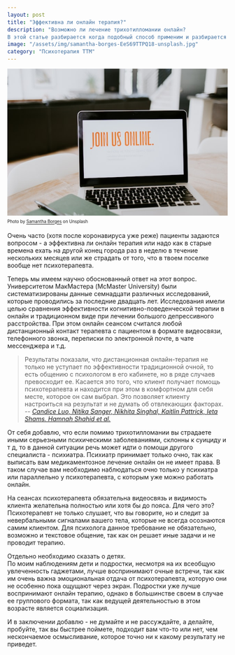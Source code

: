 ```yaml
---
layout: post
title: "Эффективна ли онлайн терапия?"
description: "Возможно ли лечение трихотилломании онлайн? 
В этой статье разбирается когда подобный способ применим и разбирается его эффективность"
image: "/assets/img/samantha-borges-EeS69TTPQ18-unsplash.jpg"
category: "Психотерапия ТТМ"
---
```

<img 
    src="/assets/img/samantha-borges-EeS69TTPQ18-unsplash.jpg" 
    alt="Эффективна ли онлайн терапия?"
    class="mb-0">
<sup><sub>
Photo by <a href="https://unsplash.com/@samich_18" rel="nofollow">Samantha Borges</a> on Unsplash
</sub></sup>

Очень часто (хотя после коронавируса уже реже) пациенты задаются вопросом - а 
эффективна ли онлайн терапия или надо как в старые времена ехать на другой конец города раз в неделю 
в течение нескольких месяцев или же страдать от того, что в твоем поселке вообще нет психотерапевта.

Теперь мы имеем научно обоснованный ответ на этот вопрос.  
Университетом МакМастера (McMaster University) были систематизированы данные семнадцати различных исследований, 
которые проводились за последние двадцать лет. Исследования имели целью сравнения эффективности когнитивно-поведенческой 
терапии в онлайн и традиционном виде при лечении большого депрессивного расстройства. При этом онлайн сеансом 
считался любой дистанционный контакт терапевта с пациентом в формате видеосвязи, телефонного звонка, переписки 
по электронной почте, в чате мессенджера и т.д.


> Результаты показали, что дистанционная онлайн-терапия не только не уступает по эффективности традиционной очной, 
> то есть общению с психологом в его кабинете, но в ряде случаев превосходит ее. Касается это того, что клиент получает 
> помощь психотерапевта и находится при этом в комфортном для себя месте, которое он сам выбрал. Это позволяет клиенту 
> настроиться на результат и не думать об отвлекающих факторах.
> -- <cite><a href="https://www.thelancet.com/journals/eclinm/article/PIIS2589-5370(20)30186-3/fulltext" rel="nofollow">Candice Luo, Nitika Sanger, Nikhita Singhal, Kaitlin Pattrick, Ieta Shams. Hamnah Shahid et al.</a></cite>

От себя добавлю, что если помимо трихотилломании вы страдаете иными серьезными психическими заболеваниями, 
склонны к суициду и т д, то в данной ситуации речь может идти о помощи другого специалиста - психиатра. 
Психиатр принимает только очно, так как выписать вам медикаментозное лечение онлайн он не имеет права. 
В таком случае вам необходимо наблюдаться очно только у психиатра или параллельно у психотерапевта, 
с которым уже можно работать онлайн.

На сеансах психотерапевта обязательна видеосвязь и видимость клиента желательна полностью или хотя бы до пояса.
Для чего это?  
Психотерапевт не только слушает, что вы говорите, но и следит за невербальными сигналами вашего тела, 
которые не всегда осознаются самим клиентом. Для психолога данное требование не обязательно, возможно и текстовое 
общение, так как он решает иные задачи и не проводит терапию.

Отдельно необходимо сказать о детях.   
По моим наблюдениям дети и подростки, несмотря на их всеобщую увлеченность гаджетами, лучше воспринимают 
очные встречи, так как им очень важна эмоциональная отдача от психотерапевта, которую они не особенно пока ощущают через экран.
Подростки уже лучше воспринимают онлайн терапию, однако в большинстве своем в случае ее группового формата, 
так как ведущей деятельностью в этом возрасте является социализация.

И в заключении добавлю - не думайте и не рассуждайте, а делайте, пробуйте, так вы быстрее поймете, 
подходит вам что-то или нет, чем нескончаемое осмысливание, которое точно ни к какому результату не приведет.